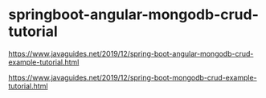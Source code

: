 # springboot-angular-mongodb-crud-tutorial

https://www.javaguides.net/2019/12/spring-boot-angular-mongodb-crud-example-tutorial.html

https://www.javaguides.net/2019/12/spring-boot-mongodb-crud-example-tutorial.html

